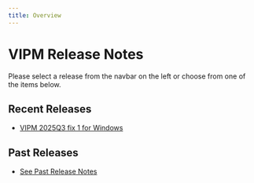 ```yaml
---
title: Overview
---
```


# VIPM Release Notes

Please select a release from the navbar on the left or choose from one of the items below.

## Recent Releases

- [VIPM 2025Q3 fix 1 for Windows](2025.3.1.md)

## Past Releases

- [See Past Release Notes](https://support.vipm.io/hc/en-us/sections/202763943-VIPM-Release-Notes)
